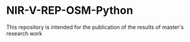 # NIR-V-REP-OSM-Python
This repository is intended for the publication of the results of master's research work
